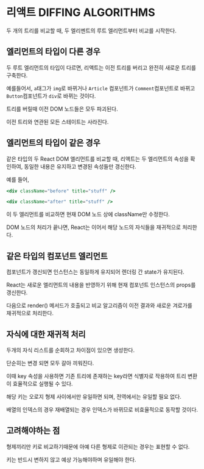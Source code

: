 # 리액트 DIFFING ALGORITHMS

두 개의 트리를 비교할 때, 두 엘리멘트의 루트 엘리먼트부터 비교를 시작한다.

## 엘리먼트의 타입이 다른 경우

두 루트 엘리먼트의 타입이 다르면, 리액트는 이전 트리를 버리고 완전히 새로운 트리를 구축한다.

예를들어서, `a`태그가 `img`로 바뀌거나 `Article` 컴포넌트가 `Comment`컴포넌트로 바뀌고 `Button`컴포넌트가 `div`로 바뀌는 것이다.

트리를 버릴때 이전 DOM 노드들은 모두 파괴된다.

이전 트리와 연관된 모든 스테이트는 사라진다.

## 엘리먼트의 타입이 같은 경우

같은 타입의 두 React DOM 엘리먼트를 비교할 때, 리액트는 두 엘리먼트의 속성을 확인하여, 동일한 내용은 유지하고 변경된 속성들만 갱신한다.

예를 들어,

```jsx
<div className="before" title="stuff" />

<div className="after" title="stuff" />
```

이 두 엘리먼트를 비교하면 현재 DOM 노드 상에 className만 수정한다.

DOM 노드의 처리가 끝나면, React는 이어서 해당 노드의 자식들을 재귀적으로 처리한다.

## 같은 타입의 컴포넌트 엘리먼트

컴포넌트가 갱신되면 인스턴스는 동일하게 유지되어 렌더링 간 state가 유지된다.

React는 새로운 엘리먼트의 내용을 반영하기 위해 현재 컴포넌트 인스턴스의 props를 갱신한다.

다음으로 render() 메서드가 호출되고 비교 알고리즘이 이전 결과와 새로운 겨로가를 재귀적으로 처리한다.

## 자식에 대한 재귀적 처리

두개의 자식 리스트를 순회하고 차이점이 있으면 생성한다.

단순히는 변경 되면 모두 갈아 끼워진다.

이때 key 속성을 사용하면 기존 트리에 존재하는 key라면 식별자로 작용하여 트리 변환이 효율적으로 실행될 수 있다.

해당 키는 오로지 형제 사이에서만 유일하면 되며, 전역에서는 유일할 필요 없다.

배열의 인덱스의 경우 재배열되는 경우 인덱스가 바뀌므로 비효율적으로 동작할 것이다.

## 고려해야하는 점

형제끼리만 키로 비교하기때문에 아예 다른 형제로 이관되는 경우는 표현할 수 없다.

키는 반드시 변하지 않고 예상 가능해야하며 유일해야 한다.
